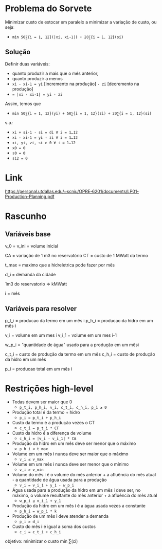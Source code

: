 # Problema do Sorvete
Minimizar custo de estocar em paralelo a minimizar a variação de custo, ou seja:
- `min 50∑{i = 1, 12}(|xi, xi-1|) + 20∑{i = 1, 12}(si)`

## Solução
Definir duas variáveis:
- quanto produzir a mais que o mês anterior,
- quanto produzir a menos
- 	`xi - xi-1 = yi` [incremento na produção] `- zi` [decremento na produção]
- 	`= |xi - xi-1| = yi - zi`

Assim, temos que

- `min 50∑{i = 1, 12}(yi) + 50∑{i = 1, 12}(zi) + 20∑{i = 1, 12}(si)`

s.a.:
- `xi + si-1 - si = di ∀ i = 1…12`
- `xi - xi-1 = yi - zi ∀ i = 1…12`
- `xi, yi, zi, si ≥ 0 ∀ i = 1…12`
- `x0 = 0`
- `s0 = 0`
- `s12 = 0`

# Link
https://personal.utdallas.edu/~scniu/OPRE-6201/documents/LP01-Production-Planning.pdf

# Rascunho

## Variáveis base
v_0 = v_ini = volume inicial

CA = variação de 1 m3 no reservatório
CT = custo de 1 MWatt da termo

t_max = maximo que a hidreletrica pode fazer por mês

d_i = demanda da cidade

1m3 do reservatorio => kMWatt

i = mês

## Variáveis para resolver

p_t_i = producao da termo em um mês i
p_h_i = producao da hidro em um mês i

v_i = volume em um mes i
v_i_1 = volume em um mes i-1

w_p_i = "quantidade de água" usado para a produção em um mêsi

c_t_i = custo de produção da termo em um mês
c_h_i = custo de produção da hidro em um mês

p_i = producao total em um mês i

# Restrições high-level
- Todas devem ser maior que 0
    - `p_t_i, p_h_i, v_i, c_t_i, c_h_i, p_i ≥ 0`
- Produção total é da termo + hidro
    - `p_i = p_t_i + p_h_i`
- Custo da termo é a produção vezes o CT
    - `c_t_i = p_t_i * CT`
- Custo da hidro é a diferença de volume
    - `c_h_i = |v_i - v_i_1| * CA`
- Produção da hidro em um mês deve ser menor que o máximo
    - `p_h_i < t_max`
- Volume em um mês i nunca deve ser maior que o máximo
    - `v_i ≤ v_max`
- Volume em um mês i nunca deve ser menor que o mínimo
    - `v_i ≥ v_min`
- Volume do mês i é o volume do mês anterior + a afluência do mês atual - a quantidade de água usada para a produção
    - `v_i = v_i_1 + y_1 - w_p_i`
- Água usada para a produção da hidro em um mês i deve ser, no máximo, o volume resultante do mês anterior + a afluência do mês atual
    - `w_p_i ≤ v_i_1 + y_1`
- Produção da hidro em um mês i é a água usada vezes a constante
    - `p_h_i = w_p_i * k`
- Produção de um mês i deve atender a demanda
    - `p_i ≥ d_i`
- Custo do mês i é igual a soma dos custos
    - `c_i = c_t_i + c_h_i`

objetivo: minimizar o custo
min ∑(ci)